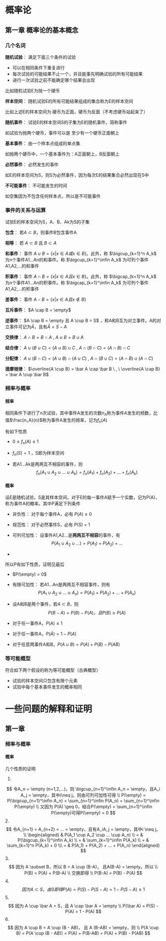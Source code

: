 # 概率论

## 第一章 概率论的基本概念

### 几个名词

**随机试验**： 满足下面三个条件的试验

* 可以在相同条件下重复进行
* 每次试验的可能结果不止一个，并且能事先明确试验的所有可能结果
* 进行一次试验之前不能确定哪个结果会出现

比如随机试验E为抛一个硬币

**样本空间**： 随机试验E的所有可能结果组成的集合称为E的样本空间

比如上述E的样本空间为 硬币为正面，硬币为反面（不考虑硬币站起来了）

**随机事件**： 试验E的样本空间S的子集为E的随机事件，简称事件

如试验为抛两个硬币，事件可以是 至少有一个硬币正面朝上

**基本事件**： 由一个样本点组成的单点集

如抛两个硬币中，一个基本事件为：A正面朝上，B反面朝上

**必然事件**： 必然发生的事件

如E的样本空间为S，则S为必然事件，因为每次E的结果集合必然出现在S中

**不可能事件**： 不可能发生的时间

如空集因为不包含任何样本点，所以是不可能事件

### 事件的关系与运算

试验E的样本空间为S，A、B、Ak为S的子集

**包含**： 若$A \subset B$，则事件B包含事件A

**相等**： 若 $A \subset B$ 且 $B \subset A$

**和事件**： 事件 $A \cup B = \{ x | x \in A 或 x \in B \}$。此外，称 $\bigcup_{k=1}^n A_k$ 为n个事件A1...An的和事件。称 $\bigcup_{k=1}^\infin A_k$ 为可列个事件A1,A2,...的和事件

**积事件**： 事件 $A \cap B = \{x | x \in A 且 x \in B\}$。此外，称 $\bigcap_{k=1}^n A_k$ 为n个事件A1...An的积事件。称 $\bigcap_{k=1}^\infin A_k$ 为可列个事件A1,A2,...的积事件

**差事件**： 事件 $A-B = \{x | x \in A 且 x \notin B\}$

**互斥事件**： $A \cap B = \empty$

**逆事件**： $A \cap B = \empty 且 A \cup B = S$ ，称A和B互为对立事件。A的对立事件可记为$\bar A$，且有$\bar A = S - A$



**交换律**： $A \cap B = B \cap A \ , \  A \cup B = B \cup A$

**结合律**： $A \cup (B \cup C) = (A \cup B) \cup C \ , \ A \cap (B \cap C) = (A \cap B) \cap C$

**分配律**： $A \cup (B \cap C) = (A \cup B) \cap (A \cup C) \ , \ A \cap (B \cup C) = (A \cap B) \cup (A \cap C)$

**德摩根律**： $\overline{A \cup B} = \bar A \cap \bar B \ , \ \overline{A \cap B} = \bar A \cup \bar B$

### 频率与概率

#### 频率

相同条件下进行了n次试验，其中事件A发生的次数$n_A$称为事件A发生的频数，比值$\frac{n_A}{n}$称为事件A发生的频率，记为$f_n(A)$

有如下性质

* $0 \leq f_n(A) \leq 1$

* $f_n(S) = 1$ ，S即为样本空间

* 若A1...Ak是两两互不相容的事件，则
  $$
  f_n(A_1 \cup A_2 \cup ... \cup A_k) = f_n(A_1) + f_n(A_2) + ... + f_n(A_k)
  $$

#### 概率

设E是随机试验，S是其样本空间，对于E的每一事件A赋予一个实数，记为P(A)，称为事件A的概率。其中P满足下列条件

* 非负性： 对于每个事件A，必有 $P(A) \geq 0$

* 规范性： 对于必然事件S，必有 P(S) = 1

* 可列可加性： 设事件A1,A2...是**两两互不相容**的事件，有
  $$
  P(A_1 \cup A_2 \cup ...) = P(A_1) + P(A_2) + ...
  $$

* 

所以P有如下性质，证明见最后

* $P(\empty) = 0$

* 有限可加性： 若A1...An是两两互不相容事件，则有
  $$
  P(A_1 \cup A_2 \cup ... \cup A_n) = P(A_1) + P(A_2) + ... + P(A_n)
  $$

* 设A和B是两个事件，若$A \subset B$，则
  $$
  P(B-A) = P(B) - P(A) ， 且 P(B) \geq P(A)
  $$

* 对于任一事件A，$P(A) \leq 1$

* 对于任一事件A，$P(\bar A) = 1 - P(A)$

* 对于任意两事件A和B，$P(A \cup B) = P(A) + P(B) - P(AB)$

### 等可能概型

符合如下两个假设的称为等可能概型（古典概型）

* 试验的样本空间只包含有限个元素
* 试验中每个基本事件发生的概率相同



# 一些问题的解释和证明

## 第一章

### 频率与概率

#### 概率

几个性质的证明

1.
$$
令A_n = \empty (n=1,2,...)，则 \bigcup_{n=1}^\infin A_n = \empty，且A_i A_j = \empty，其中i\neq j。则由可列可加性可得
\\
P(\empty) = P(\bigcup_{n=1}^\infin A_n) = \sum_{n=1}^\infin P(A_n) = \sum_{n=1}^\infin P(\empty)
\\
又因为 P(A) \geq 0，结合P(\empty) = \sum_{n=1}^\infin P(\empty)可得P(\empty) = 0
$$
2.
$$
令A_{n+1} = A_{n+2} = ... = \empty，且有A_iA_j = \empty，其中i \neq j。
\\
\begin{aligned}
& P(A_1 \cup A_2 \cup ... \cup A_n)
\\
= & P(\bigcup_{k=1}^\infin A_k)
\\
= & \sum_{k=1}^\infin P(A_k)
\\
= & \sum_{k=1}^n P(A_k) + 0
\\\
= & P(A_1) + P(A_2) + ... + P(A_n)
\end{aligned}
$$
3.
$$
因为 A \subset B，所以 B = A \cup (B-A)， 且A(B-A) = \empty。所以
\\
P(B) = P(A) + P(B-A)
\\
交换即得
\\
P(B-A) = P(B) - P(A)
$$
4.
$$
因为A \subset S，由3即得 P(A) = P(S) - P(S-A) = 1 - P(S-A) \leq 1
$$
5.
$$
因为 A \cup \bar A = S，且 A \cap \bar A = \empty
\\
P(\bar A) = P(S) - P(A) = 1 - P(A)
$$
6.
$$
因为 A \cup B = A \cup (B - AB)， 且 A (B-AB) = \empty，则
\\
P(A \cup B) = P(A \cup (B - AB)) = P(A) + P(B-AB) = P(A) + P(B) - P(AB)
$$


